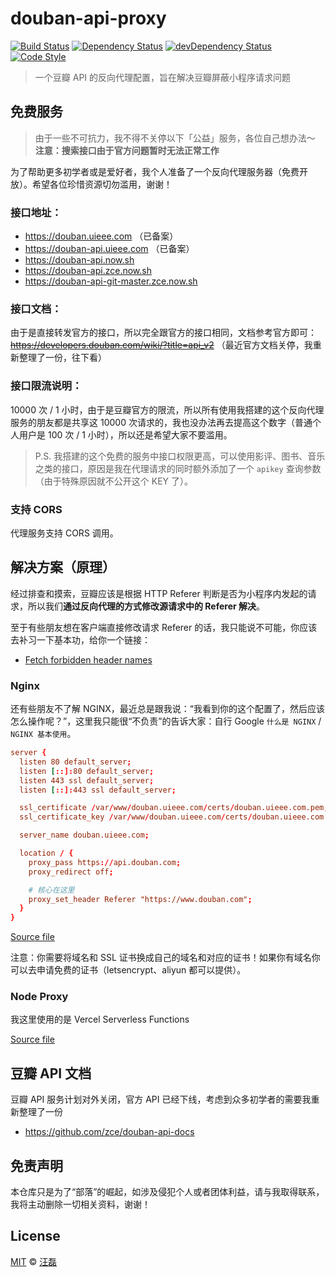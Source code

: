 # douban-api-proxy

[![Build Status][travis-image]][travis-url]
[![Dependency Status][dependency-image]][dependency-url]
[![devDependency Status][devdependency-image]][devdependency-url]
[![Code Style][style-image]][style-url]

> 一个豆瓣 API 的反向代理配置，旨在解决豆瓣屏蔽小程序请求问题

## 免费服务

> 由于一些不可抗力，我不得不关停以下「公益」服务，各位自己想办法～
> **注意：搜索接口由于官方问题暂时无法正常工作**

为了帮助更多初学者或是爱好者，我个人准备了一个反向代理服务器（免费开放）。希望各位珍惜资源切勿滥用，谢谢！

### 接口地址：

- https://douban.uieee.com （已备案）
- https://douban-api.uieee.com （已备案）
- https://douban-api.now.sh
- https://douban-api.zce.now.sh
- https://douban-api-git-master.zce.now.sh

### 接口文档：

由于是直接转发官方的接口，所以完全跟官方的接口相同，文档参考官方即可：~~https://developers.douban.com/wiki/?title=api_v2~~ （最近官方文档关停，我重新整理了一份，往下看）

### 接口限流说明：

10000 次 / 1 小时，由于是豆瓣官方的限流，所以所有使用我搭建的这个反向代理服务的朋友都是共享这 10000 次请求的，我也没办法再去提高这个数字（普通个人用户是 100 次 / 1 小时），所以还是希望大家不要滥用。

> P.S. 我搭建的这个免费的服务中接口权限更高，可以使用影评、图书、音乐之类的接口，原因是我在代理请求的同时额外添加了一个 `apikey` 查询参数（由于特殊原因就不公开这个 KEY 了）。

### 支持 CORS

代理服务支持 CORS 调用。

## 解决方案（原理）

经过排查和摸索，豆瓣应该是根据 HTTP Referer 判断是否为小程序内发起的请求，所以我们**通过反向代理的方式修改源请求中的 Referer 解决**。

至于有些朋友想在客户端直接修改请求 Referer 的话，我只能说不可能，你应该去补习一下基本功，给你一个链接：

- [Fetch forbidden header names](https://fetch.spec.whatwg.org/#forbidden-header-name)

### Nginx

还有些朋友不了解 NGINX，最近总是跟我说：“我看到你的这个配置了，然后应该怎么操作呢？”，这里我只能很“不负责”的告诉大家：自行 Google `什么是 NGINX` / `NGINX 基本使用`。

```conf
server {
  listen 80 default_server;
  listen [::]:80 default_server;
  listen 443 ssl default_server;
  listen [::]:443 ssl default_server;

  ssl_certificate /var/www/douban.uieee.com/certs/douban.uieee.com.pem;
  ssl_certificate_key /var/www/douban.uieee.com/certs/douban.uieee.com.key;

  server_name douban.uieee.com;

  location / {
    proxy_pass https://api.douban.com;
    proxy_redirect off;

    # 核心在这里
    proxy_set_header Referer "https://www.douban.com";
  }
}
```

[Source file](nginx.conf)

注意：你需要将域名和 SSL 证书换成自己的域名和对应的证书！如果你有域名你可以去申请免费的证书（letsencrypt、aliyun 都可以提供）。

### Node Proxy

我这里使用的是 Vercel Serverless Functions

[Source file](proxy.js)

## 豆瓣 API 文档

豆瓣 API 服务计划对外关闭，官方 API 已经下线，考虑到众多初学者的需要我重新整理了一份

- https://github.com/zce/douban-api-docs

## 免责声明

本仓库只是为了“部落”的崛起，如涉及侵犯个人或者团体利益，请与我取得联系，我将主动删除一切相关资料，谢谢！

## License

[MIT](LICENSE) &copy; [汪磊](https://zce.me)


[travis-image]: https://img.shields.io/travis/zce/douban-api-proxy.svg
[travis-url]: https://travis-ci.org/zce/douban-api-proxy
[dependency-image]: https://img.shields.io/david/zce/douban-api-proxy.svg
[dependency-url]: https://david-dm.org/zce/douban-api-proxy
[devdependency-image]: https://img.shields.io/david/dev/zce/douban-api-proxy.svg
[devdependency-url]: https://david-dm.org/zce/douban-api-proxy?type=dev
[style-image]: https://img.shields.io/badge/code%20style-standard-brightgreen.svg
[style-url]: https://standardjs.com/
